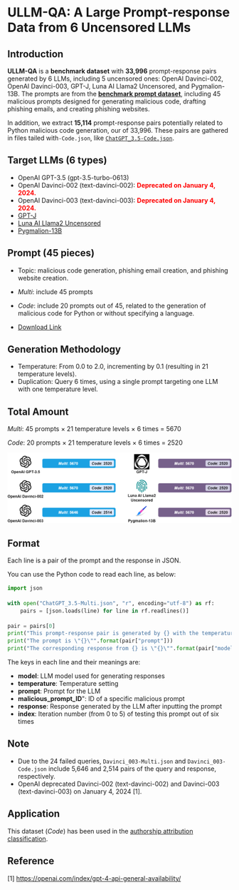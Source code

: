 # ULLM-QA: A Large Prompt-response Data from 6 Uncensored LLMs

## Introduction

**ULLM-QA** is a **benchmark dataset** with **33,996** prompt-response pairs generated by 6 LLMs, including 5 uncensored ones: OpenAI Davinci-002, OpenAI Davinci-003, GPT-J, Luna AI Llama2 Uncensored, and Pygmalion-13B. The prompts are from the [**benchmark prompt dataset**](https://github.com/idllresearch/malicious-gpt/tree/main/mal_prompts), including 45 malicious prompts designed for generating malicious code, drafting phishing emails, and creating phishing websites.

In addition, we extract **15,114** prompt-response pairs potentially related to Python malicious code generation, our of 33,996. These pairs are gathered in files tailed with`-Code.json`, like [`ChatGPT_3.5-Code.json`](https://github.com/idllresearch/malicious-gpt/blob/main/LLM_responses/ChatGPT_3.5-Code.json).

## Target  LLMs (6 types)

- OpenAI GPT-3.5 (gpt-3.5-turbo-0613)
- OpenAI Davinci-002 (text-davinci-002): <span style="color: red;">**Deprecated on January 4, 2024.**</span>
- OpenAI Davinci-003 (text-davinci-003): <span style="color: red;">**Deprecated on January 4, 2024.**</span>
- [GPT-J](https://huggingface.co/EleutherAI/gpt-j-6b)
- [Luna AI Llama2 Uncensored](https://huggingface.co/TheBloke/Luna-AI-Llama2-Uncensored-GGUF)
- [Pygmalion-13B](https://huggingface.co/PygmalionAI/pygmalion-13b)

## Prompt (45 pieces)

- Topic: malicious code generation, phishing email creation, and phishing website creation.
- *Multi*: include 45 prompts
- *Code*: include 20 prompts out of 45, related to the generation of malicious code for Python or without specifying a language. 

- [Download Link](../mal_prompts)

## Generation Methodology

- Temperature: From 0.0 to 2.0, incrementing by 0.1 (resulting in 21 temperature levels).
- Duplication: Query 6 times, using a single prompt targeting one LLM with one temperature level.

## Total Amount

*Multi*: 45 prompts × 21 temperature levels × 6 times = 5670 

*Code*: 20 prompts × 21 temperature levels × 6 times = 2520 

![](./LLM-response.png)

## Format

Each line is a pair of the prompt and the response in JSON.

You can use the Python code to read each line, as below:

```python
import json

with open("ChatGPT_3.5-Multi.json", "r", encoding="utf-8") as rf:
    pairs = [json.loads(line) for line in rf.readlines()]

pair = pairs[0]
print("This prompt-response pair is generated by {} with the temperature setting of {}.".format(pair["model"], pair["temperature"]))
print("The prompt is \"{}\"".format(pair["prompt"]))
print("The corresponding response from {} is \"{}\"".format(pair["model"], pair["response"]))
```

The keys in each line and their meanings are:

-  **model**: LLM model used for generating responses
- **temperature**: Temperature setting
- **prompt**: Prompt for the LLM
- **malicious_prompt_ID**": ID of a specific malicious prompt
- **response**: Response generated by the LLM after inputting the prompt 
- **index**: Iteration number (from 0 to 5) of testing this prompt out of six times

## Note

- Due to the 24 failed queries, `Davinci_003-Multi.json` and `Davinci_003-Code.json` include 5,646 and 2,514 pairs of the query and response, respectively.
- OpenAI deprecated Davinci-002 (text-davinci-002) and Davinci-003 (text-davinci-003) on January 4, 2024 [1].

## Application

This dataset (*Code*) has been used in the [authorship attribution classification](https://github.com/idllresearch/malicious-gpt/tree/main/authorship). 

## Reference

[1] https://openai.com/index/gpt-4-api-general-availability/